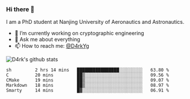### Hi there 👋

I am a PhD student at Nanjing University of Aeronautics and Astronautics.

- 🔭 I’m currently working on cryptographic engineering
- 💬 Ask me about everything
- 📫 How to reach me: [@D4rkYg](https://twitter.com/D4rkYg)

![D4rk's github stats](https://github-readme-stats.vercel.app/api?username=dd4rk&show_icons=true&title_color=fff&icon_color=79ff97&text_color=9f9f9f&bg_color=151515)

<!--START_SECTION:waka-->
```text
sh         2 hrs 14 mins   ████████████████░░░░░░░░░   63.80 % 
C          20 mins         ██▒░░░░░░░░░░░░░░░░░░░░░░   09.56 % 
CMake      19 mins         ██▒░░░░░░░░░░░░░░░░░░░░░░   09.07 % 
Markdown   18 mins         ██▒░░░░░░░░░░░░░░░░░░░░░░   08.97 % 
Smarty     14 mins         █▓░░░░░░░░░░░░░░░░░░░░░░░   06.91 % 
```
<!--END_SECTION:waka-->
